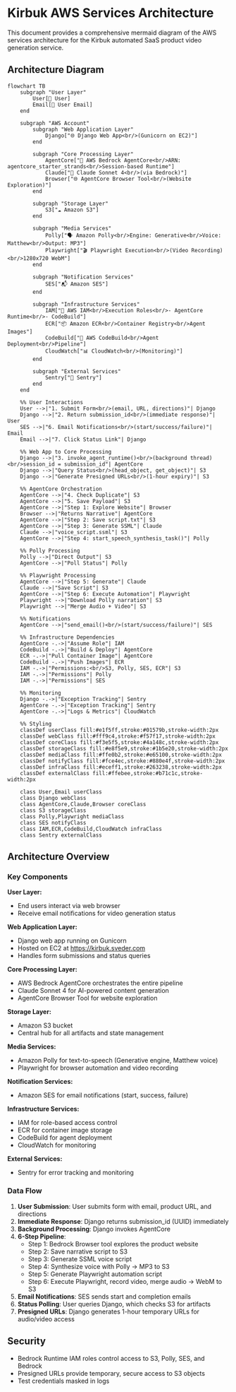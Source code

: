 # Kirbuk AWS Services Architecture

This document provides a comprehensive mermaid diagram of the AWS services architecture for the Kirbuk automated SaaS product video generation service.

## Architecture Diagram

```mermaid
flowchart TB
    subgraph "User Layer"
        User[👤 User]
        Email[📧 User Email]
    end

    subgraph "AWS Account"
        subgraph "Web Application Layer"
            Django["🌐 Django Web App<br/>(Gunicorn on EC2)"]
        end

        subgraph "Core Processing Layer"
            AgentCore["🤖 AWS Bedrock AgentCore<br/>ARN: agentcore_starter_strands<br/>Session-based Runtime"]
            Claude["🧠 Claude Sonnet 4<br/>(via Bedrock)"]
            Browser["🌐 AgentCore Browser Tool<br/>(Website Exploration)"]
        end

        subgraph "Storage Layer"
            S3["☁️ Amazon S3"]
        end

        subgraph "Media Services"
            Polly["🗣️ Amazon Polly<br/>Engine: Generative<br/>Voice: Matthew<br/>Output: MP3"]
            Playwright["🎬 Playwright Execution<br/>(Video Recording)<br/>1280x720 WebM"]
        end

        subgraph "Notification Services"
            SES["📬 Amazon SES"]
        end

        subgraph "Infrastructure Services"
            IAM["🔐 AWS IAM<br/>Execution Roles<br/>- AgentCore Runtime<br/>- CodeBuild"]
            ECR["📦 Amazon ECR<br/>Container Registry<br/>Agent Images"]
            CodeBuild["🔨 AWS CodeBuild<br/>Agent Deployment<br/>Pipeline"]
            CloudWatch["📊 CloudWatch<br/>(Monitoring)"]
        end

        subgraph "External Services"
            Sentry["🚨 Sentry"]
        end
    end

    %% User Interactions
    User -->|"1. Submit Form<br/>(email, URL, directions)"| Django
    Django -->|"2. Return submission_id<br/>(immediate response)"| User
    SES -->|"6. Email Notifications<br/>(start/success/failure)"| Email
    Email -->|"7. Click Status Link"| Django

    %% Web App to Core Processing
    Django -->|"3. invoke_agent_runtime()<br/>(background thread)<br/>session_id = submission_id"| AgentCore
    Django -->|"Query Status<br/>(head_object, get_object)"| S3
    Django -->|"Generate Presigned URLs<br/>(1-hour expiry)"| S3

    %% AgentCore Orchestration
    AgentCore -->|"4. Check Duplicate"| S3
    AgentCore -->|"5. Save Payload"| S3
    AgentCore -->|"Step 1: Explore Website"| Browser
    Browser -->|"Returns Narrative"| AgentCore
    AgentCore -->|"Step 2: Save script.txt"| S3
    AgentCore -->|"Step 3: Generate SSML"| Claude
    Claude -->|"voice_script.ssml"| S3
    AgentCore -->|"Step 4: start_speech_synthesis_task()"| Polly

    %% Polly Processing
    Polly -->|"Direct Output"| S3
    AgentCore -->|"Poll Status"| Polly

    %% Playwright Processing
    AgentCore -->|"Step 5: Generate"| Claude
    Claude -->|"Save Script"| S3
    AgentCore -->|"Step 6: Execute Automation"| Playwright
    Playwright -->|"Download Polly narration"| S3
    Playwright -->|"Merge Audio + Video"| S3

    %% Notifications
    AgentCore -->|"send_email()<br/>(start/success/failure)"| SES

    %% Infrastructure Dependencies
    AgentCore -.->|"Assume Role"| IAM
    CodeBuild -.->|"Build & Deploy"| AgentCore
    ECR -.->|"Pull Container Image"| AgentCore
    CodeBuild -.->|"Push Images"| ECR
    IAM -.->|"Permissions:<br/>S3, Polly, SES, ECR"| S3
    IAM -.->|"Permissions"| Polly
    IAM -.->|"Permissions"| SES

    %% Monitoring
    Django -.->|"Exception Tracking"| Sentry
    AgentCore -.->|"Exception Tracking"| Sentry
    AgentCore -.->|"Logs & Metrics"| CloudWatch

    %% Styling
    classDef userClass fill:#e1f5ff,stroke:#01579b,stroke-width:2px
    classDef webClass fill:#fff9c4,stroke:#f57f17,stroke-width:2px
    classDef coreClass fill:#f3e5f5,stroke:#4a148c,stroke-width:2px
    classDef storageClass fill:#e8f5e9,stroke:#1b5e20,stroke-width:2px
    classDef mediaClass fill:#ffe0b2,stroke:#e65100,stroke-width:2px
    classDef notifyClass fill:#fce4ec,stroke:#880e4f,stroke-width:2px
    classDef infraClass fill:#eceff1,stroke:#263238,stroke-width:2px
    classDef externalClass fill:#ffebee,stroke:#b71c1c,stroke-width:2px

    class User,Email userClass
    class Django webClass
    class AgentCore,Claude,Browser coreClass
    class S3 storageClass
    class Polly,Playwright mediaClass
    class SES notifyClass
    class IAM,ECR,CodeBuild,CloudWatch infraClass
    class Sentry externalClass
```

## Architecture Overview

### Key Components

**User Layer:**
- End users interact via web browser
- Receive email notifications for video generation status

**Web Application Layer:**
- Django web app running on Gunicorn
- Hosted on EC2 at https://kirbuk.sveder.com
- Handles form submissions and status queries

**Core Processing Layer:**
- AWS Bedrock AgentCore orchestrates the entire pipeline
- Claude Sonnet 4 for AI-powered content generation
- AgentCore Browser Tool for website exploration

**Storage Layer:**
- Amazon S3 bucket
- Central hub for all artifacts and state management

**Media Services:**
- Amazon Polly for text-to-speech (Generative engine, Matthew voice)
- Playwright for browser automation and video recording

**Notification Services:**
- Amazon SES for email notifications (start, success, failure)

**Infrastructure Services:**
- IAM for role-based access control
- ECR for container image storage
- CodeBuild for agent deployment
- CloudWatch for monitoring

**External Services:**
- Sentry for error tracking and monitoring

### Data Flow

1. **User Submission**: User submits form with email, product URL, and directions
2. **Immediate Response**: Django returns submission_id (UUID) immediately
3. **Background Processing**: Django invokes AgentCore
4. **6-Step Pipeline**:
   - Step 1: Bedrock Browser tool explores the product website
   - Step 2: Save narrative script to S3
   - Step 3: Generate SSML voice script
   - Step 4: Synthesize voice with Polly → MP3 to S3
   - Step 5: Generate Playwright automation script
   - Step 6: Execute Playwright, record video, merge audio → WebM to S3
5. **Email Notifications**: SES sends start and completion emails
6. **Status Polling**: User queries Django, which checks S3 for artifacts
7. **Presigned URLs**: Django generates 1-hour temporary URLs for audio/video access

## Security

- Bedrock Runtime IAM roles control access to S3, Polly, SES, and Bedrock
- Presigned URLs provide temporary, secure access to S3 objects
- Test credentials masked in logs

